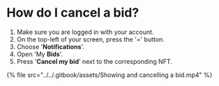 # How do I cancel a bid?



1. Make sure you are logged in with your account.
2. On the top-left of your screen, press the '=' button.
3. Choose '**Notifications**'.
4. Open 'My **Bids**'.&#x20;
5. Press '**Cancel my bid**' next to the corresponding NFT.&#x20;

{% file src="../../.gitbook/assets/Showing and cancelling a bid.mp4" %}
